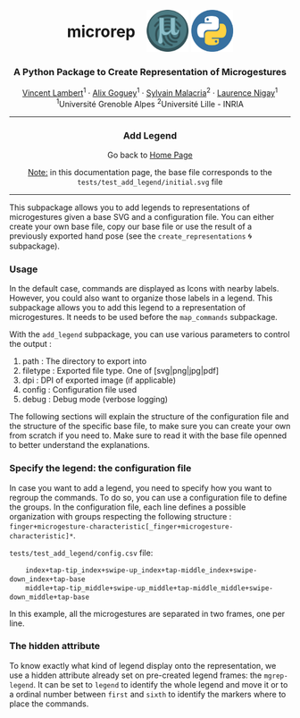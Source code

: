 <p align="center">
<div style="display: table; margin: 0 auto">
    <h1 style="display: table-cell; vertical-align: middle;padding-right: 20px">microrep</h1>
    <span style="display: table-cell; vertical-align: middle;padding-right: 5px"><img src="./images/microRep_Full.png" alt="Project Settings screenshot" height="75" width="75"/></span>
    <span style="display: table-cell; vertical-align: middle;"><img src="./images/python_logo.png" alt="Project Settings screenshot" height="75" width="75"/></span>
</div>
<h3 align="center">A Python Package to Create Representation of Microgestures</h3>
</p>
<p align="center">
  <p align="center">
    <a href="https://vincent-lambert.eu/">Vincent Lambert</a><sup>1</sup>
    ·
    <a href="http://alixgoguey.fr/">Alix Goguey</a><sup>1</sup>
    ·
    <a href="https://malacria.com/">Sylvain Malacria</a><sup>2</sup>
    ·
    <a href="http://iihm.imag.fr/member/lnigay/">Laurence Nigay</a><sup>1</sup>
    <br>
    <sup>1</sup>Université Grenoble Alpes <sup>2</sup>Université Lille - INRIA
  </p>
</p>

---

<h3 align="center">
    Add Legend
</h3>
<p align="center">
    Go back to <a href="../README.md">Home Page</a>
</p>

<p align="center">
    <u>Note:</u> in this documentation page, the base file corresponds to the <code>tests/test_add_legend/initial.svg</code> file
</p>

---

This subpackage allows you to add legends to representations of microgestures given a base SVG and a configuration file. You can either create your own base file, copy our base file or use the result of a previously exported hand pose (see the `create_representations` :cyclone: subpackage).

### Usage

In the default case, commands are displayed as Icons with nearby labels. However, you could also want to organize those labels in a legend. This subpackage allows you to add this legend to a representation of microgestures. It needs to be used before the `map_commands` subpackage.

With the `add_legend` subpackage, you can use various parameters to control the output :

1. path : The directory to export into
2. filetype : Exported file type. One of [svg|png|jpg|pdf]
3. dpi : DPI of exported image (if applicable)
4. config : Configuration file used
5. debug : Debug mode (verbose logging)

The following sections will explain the structure of the configuration file and the structure of the specific base file, to make sure you can create your own from scratch if you need to.
Make sure to read it with the base file openned to better understand the explanations.

### Specify the legend: the configuration file

In case you want to add a legend, you need to specify how you want to regroup the commands. To do so, you can use a configuration file to define the groups. In the configuration file, each line defines a possible organization with groups respecting the following structure : ``finger+microgesture-characteristic[_finger+microgesture-characteristic]*``.

`tests/test_add_legend/config.csv` file:

```csv
    index+tap-tip_index+swipe-up_index+tap-middle_index+swipe-down_index+tap-base
    middle+tap-tip_middle+swipe-up_middle+tap-middle_middle+swipe-down_middle+tap-base
```

In this example, all the microgestures are separated in two frames, one per line.

### The hidden attribute

To know exactly what kind of legend display onto the representation, we use a hidden attribute already set on pre-created legend frames: the `mgrep-legend`. It can be set to `legend` to identify the whole legend and move it or to a ordinal number between `first` and `sixth` to identify the markers where to place the commands.